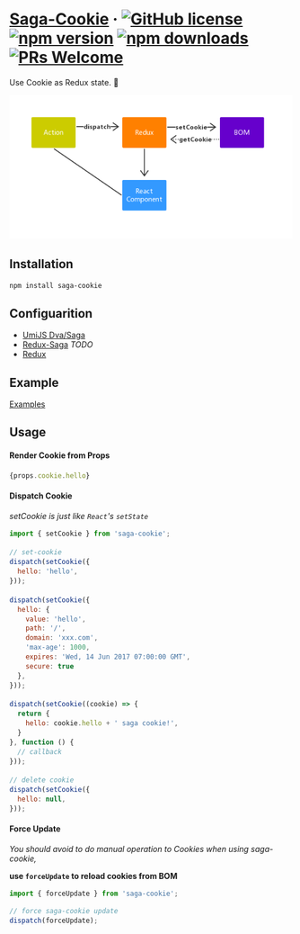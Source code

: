 # [Saga-Cookie](#) &middot; [![GitHub license](https://img.shields.io/badge/license-MIT-blue.svg)](https://github.com/chiaweilee/aliba/blob/master/LICENSE) [![npm version](https://img.shields.io/npm/v/aliba.svg?style=flat)](https://www.npmjs.com/package/aliba) [![npm downloads](https://img.shields.io/npm/dm/saga-cookie.svg)](https://npmcharts.com/compare/saga-cookie?minimal=true) [![PRs Welcome](https://img.shields.io/badge/PRs-welcome-brightgreen.svg)](#)

Use Cookie as Redux state. 🍪

![Workflow](https://github.com/chiaweilee/saga-cookie/blob/master/_.jpg)

## Installation

```
npm install saga-cookie
```

## Configuarition

* [UmiJS Dva/Saga](https://github.com/chiaweilee/saga-cookie/blob/master/example/dva-umi)
* [Redux-Saga](#) *TODO*
* [Redux](https://github.com/chiaweilee/saga-cookie/blob/master/example/redux)

## Example

[Examples](https://github.com/chiaweilee/saga-cookie/blob/master/example/dva-umi)

## Usage

#### Render Cookie from Props

```jsx
{props.cookie.hello}
```

#### Dispatch Cookie

*setCookie is just like `React`'s `setState`*

```jsx
import { setCookie } from 'saga-cookie';

// set-cookie
dispatch(setCookie({
  hello: 'hello',
}));

dispatch(setCookie({
  hello: {
    value: 'hello',
    path: '/',
    domain: 'xxx.com',
    'max-age': 1000,
    expires: 'Wed, 14 Jun 2017 07:00:00 GMT',
    secure: true
  },
}));

dispatch(setCookie((cookie) => {
  return {
    hello: cookie.hello + ' saga cookie!',
  }
}, function () {
  // callback
}));

// delete cookie
dispatch(setCookie({
  hello: null,
}));
```

#### Force Update

*You should avoid to do manual operation to Cookies when using saga-cookie,*

**use `forceUpdate` to reload cookies from BOM**

```javascript
import { forceUpdate } from 'saga-cookie';
```

```javascript
// force saga-cookie update
dispatch(forceUpdate);
```
